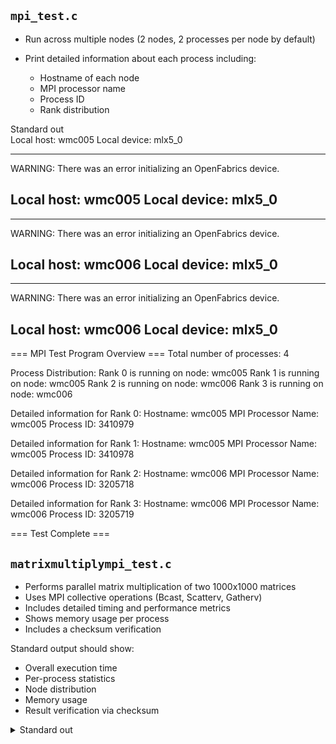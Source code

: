 ## `mpi_test.c`

* Run across multiple nodes (2 nodes, 2 processes per node by default)
* Print detailed information about each process including:

  - Hostname of each node
  - MPI processor name
  - Process ID
  - Rank distribution

<detail>
<summary>Standard out</summary
--------------------------------------------------------------------------
WARNING: There was an error initializing an OpenFabrics device.

  Local host:   wmc005
  Local device: mlx5_0
--------------------------------------------------------------------------
--------------------------------------------------------------------------
WARNING: There was an error initializing an OpenFabrics device.

  Local host:   wmc005
  Local device: mlx5_0
--------------------------------------------------------------------------
--------------------------------------------------------------------------
WARNING: There was an error initializing an OpenFabrics device.

  Local host:   wmc006
  Local device: mlx5_0
--------------------------------------------------------------------------
--------------------------------------------------------------------------
WARNING: There was an error initializing an OpenFabrics device.

  Local host:   wmc006
  Local device: mlx5_0
--------------------------------------------------------------------------

=== MPI Test Program Overview ===
Total number of processes: 4

Process Distribution:
Rank 0 is running on node: wmc005
Rank 1 is running on node: wmc005
Rank 2 is running on node: wmc006
Rank 3 is running on node: wmc006

Detailed information for Rank 0:
  Hostname: wmc005
  MPI Processor Name: wmc005
  Process ID: 3410979

Detailed information for Rank 1:
  Hostname: wmc005
  MPI Processor Name: wmc005
  Process ID: 3410978

Detailed information for Rank 2:
  Hostname: wmc006
  MPI Processor Name: wmc006
  Process ID: 3205718

Detailed information for Rank 3:
  Hostname: wmc006
  MPI Processor Name: wmc006
  Process ID: 3205719

=== Test Complete ===
</details>



## `matrixmultiplympi_test.c`

* Performs parallel matrix multiplication of two 1000x1000 matrices
* Uses MPI collective operations (Bcast, Scatterv, Gatherv)
* Includes detailed timing and performance metrics
* Shows memory usage per process
* Includes a checksum verification

Standard output should show:

* Overall execution time
* Per-process statistics
* Node distribution
* Memory usage
* Result verification via checksum

<details>
<summary>Standard out</summary>
The following modules were not unloaded:
  (Use "module --force purge" to unload all):

  1) XALT/minimal   2) slurm   3) NeSI
--------------------------------------------------------------------------
WARNING: There was an error initializing an OpenFabrics device.

  Local host:   wmc005
  Local device: mlx5_0
--------------------------------------------------------------------------
--------------------------------------------------------------------------
WARNING: There was an error initializing an OpenFabrics device.

  Local host:   wmc005
  Local device: mlx5_0
--------------------------------------------------------------------------
--------------------------------------------------------------------------
WARNING: There was an error initializing an OpenFabrics device.

  Local host:   wmc006
  Local device: mlx5_0
--------------------------------------------------------------------------
--------------------------------------------------------------------------
WARNING: There was an error initializing an OpenFabrics device.

  Local host:   wmc006
  Local device: mlx5_0
--------------------------------------------------------------------------
Initializing matrices...

=== Parallel Matrix Multiplication Performance ===
Matrix size: 1000 x 1000
Number of processes: 4
Total execution time: 0.92 seconds
Result verification checksum: 2.499528e+08

Process Statistics:
Rank 0 running on wmc005:
  Rows processed: 250
  Block size used: 100
  Memory used: 4.58 MB

Process Statistics:
Rank 1 running on wmc005:
  Rows processed: 250
  Block size used: 100
  Memory used: 4.58 MB

Process Statistics:
Rank 2 running on wmc006:
  Rows processed: 250
  Block size used: 100
  Memory used: 4.58 MB

Process Statistics:
Rank 3 running on wmc006:
  Rows processed: 250
  Block size used: 100
  Memory used: 4.58 MB
</details>
